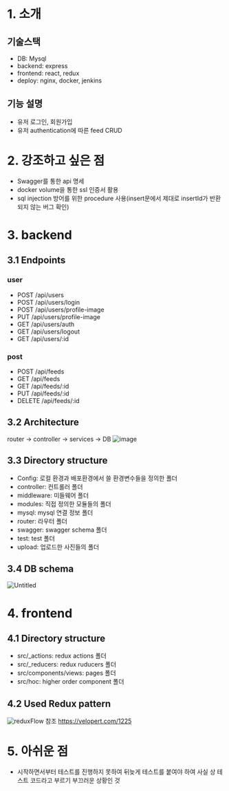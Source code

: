 # 1. 소개

## 기술스택
+ DB: Mysql 
+ backend: express 
+ frontend: react, redux 
+ deploy: nginx, docker, jenkins
## 기능 설명
+ 유저 로그인, 회원가입
+ 유저 authentication에 따른 feed CRUD

# 2. 강조하고 싶은 점
+ Swagger를 통한 api 명세
+ docker volume을 통한 ssl 인증서 활용
+ sql injection 방어를 위한 procedure 사용(insert문에서 제대로 insertId가 반환되지 않는 버그 확인)


# 3. backend
## 3.1 Endpoints
### user
+ POST /api/users
+ POST /api/users/login
+ POST /api/users/profile-image
+ PUT /api/users/profile-image
+ GET /api/users/auth
+ GET /api/users/logout
+ GET /api/users/:id
### post
+ POST /api/feeds
+ GET /api/feeds
+ GET /api/feeds/:id
+ PUT /api/feeds/:id
+ DELETE /api/feeds/:id

## 3.2 Architecture
router -> controller -> services -> DB
![image](https://user-images.githubusercontent.com/47857304/122750982-27546080-d2ca-11eb-9101-8db90656e0ee.png)
## 3.3 Directory structure
+ Config: 로컬 환경과 배포환경에서 쓸 환경변수들을 정의한 폴더
+ controller: 컨트롤러 폴더
+ middleware: 미들웨어 폴더
+ modules: 직접 정의한 모듈들의 폴더
+ mysql: mysql 연결 정보 폴더
+ router: 라우터 폴더
+ swagger: swagger schema 폴더
+ test: test 폴더
+ upload: 업로드한 사진들의 폴더
## 3.4 DB schema
![Untitled](https://user-images.githubusercontent.com/47857304/122753554-6506b880-d2cd-11eb-9ae1-6351e4c733c3.png)


# 4. frontend 
## 4.1 Directory structure
+ src/_actions: redux actions 폴더
+ src/_reducers: redux ruducers 폴더
+ src/components/views: pages 폴더
+ src/hoc: higher order component  폴더
## 4.2 Used Redux pattern
![reduxFlow](https://user-images.githubusercontent.com/47857304/122754550-c8ddb100-d2ce-11eb-875a-256c69ace70c.png)
참조 https://velopert.com/1225

# 5. 아쉬운 점
+ 시작하면서부터 테스트를 진행하지 못하여 뒤늦게 테스트를 붙여야 하여 사실 상 테스트 코드라고 부르기 부끄러운 상황인 것
